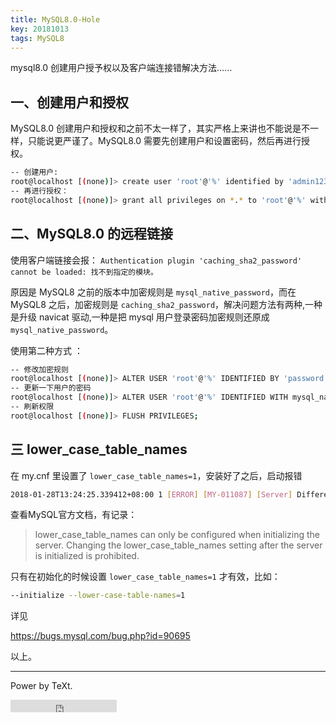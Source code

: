 ```yaml
---
title: MySQL8.0-Hole
key: 20181013
tags: MySQL8
---
```




mysql8.0 创建用户授予权以及客户端连接错解决方法……

<!--more-->
## 一、创建用户和授权


MySQL8.0 创建用户和授权和之前不太一样了，其实严格上来讲也不能说是不一样，只能说更严谨了。MySQL8.0 需要先创建用户和设置密码，然后再进行授权。

```bash
-- 创建用户:
root@localhost [(none)]> create user 'root'@'%' identified by 'admin123';
-- 再进行授权：
root@localhost [(none)]> grant all privileges on *.* to 'root'@'%' with grant option;
```

## 二、MySQL8.0 的远程链接


使用客户端链接会报： `Authentication plugin 'caching_sha2_password' cannot be loaded: 找不到指定的模块。`

原因是 MySQL8 之前的版本中加密规则是 `mysql_native_password`，而在 MySQL8 之后，加密规则是 `caching_sha2_password`，解决问题方法有两种,一种是升级 navicat 驱动,一种是把 mysql 用户登录密码加密规则还原成 `mysql_native_password`。

使用第二种方式 ：

```bash
-- 修改加密规则 
root@localhost [(none)]> ALTER USER 'root'@'%' IDENTIFIED BY 'password' PASSWORD EXPIRE NEVER; 
-- 更新一下用户的密码 
root@localhost [(none)]> ALTER USER 'root'@'%' IDENTIFIED WITH mysql_native_password BY 'password'; 
-- 刷新权限 
root@localhost [(none)]> FLUSH PRIVILEGES; 
```

## 三 lower_case_table_names

在 my.cnf 里设置了 `lower_case_table_names=1`，安装好了之后，启动报错

```sh
2018-01-28T13:24:25.339412+08:00 1 [ERROR] [MY-011087] [Server] Different lower_case_table_names settings for server ('1') and data dictionary ('0').
```

查看MySQL官方文档，有记录：

> lower_case_table_names can only be configured when initializing the server. Changing the lower_case_table_names setting after the server is initialized is prohibited.

只有在初始化的时候设置 `lower_case_table_names=1` 才有效，比如：

```bash
--initialize --lower-case-table-names=1
```


详见

https://bugs.mysql.com/bug.php?id=90695 


以上。

---

Power by TeXt.

<iframe src="https://ghbtns.com/github-btn.html?user=kitian616&repo=jekyll-TeXt-theme&type=star&count=true" frameborder="0" scrolling="0" width="170px" height="20px"></iframe>